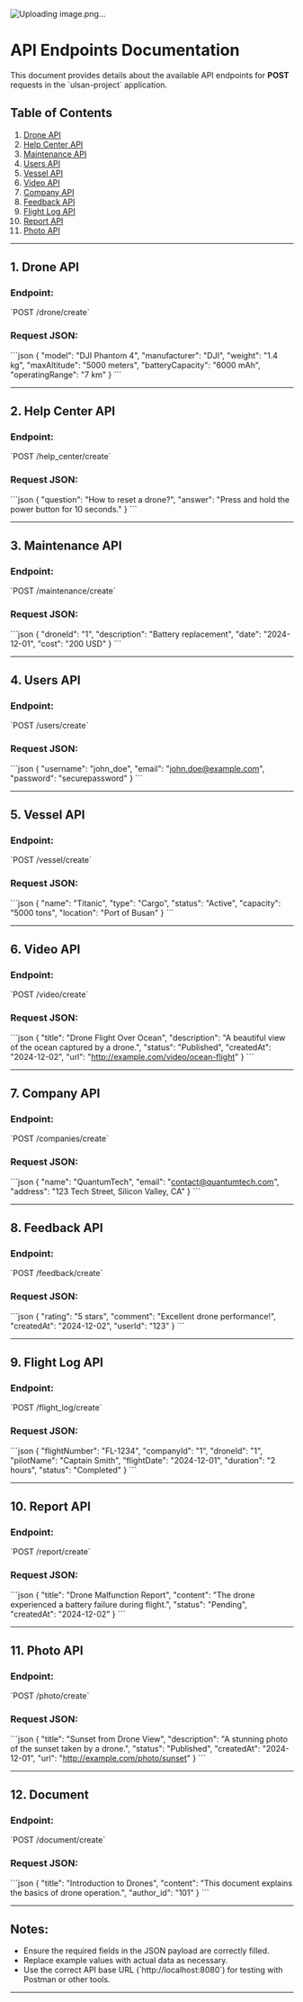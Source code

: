 ![Uploading image.png…]()

# API Endpoints Documentation

This document provides details about the available API endpoints for **POST** requests in the \`ulsan-project\` application.

## Table of Contents

1. [Drone API](#1-drone-api)
2. [Help Center API](#2-help-center-api)
3. [Maintenance API](#3-maintenance-api)
4. [Users API](#4-users-api)
5. [Vessel API](#5-vessel-api)
6. [Video API](#6-video-api)
7. [Company API](#7-company-api)
8. [Feedback API](#8-feedback-api)
9. [Flight Log API](#9-flight-log-api)
10. [Report API](#10-report-api)
11. [Photo API](#11-photo-api)

---

## **1. Drone API**

### Endpoint:
\`POST /drone/create\`

### Request JSON:
\`\`\`json
{
"model": "DJI Phantom 4",
"manufacturer": "DJI",
"weight": "1.4 kg",
"maxAltitude": "5000 meters",
"batteryCapacity": "6000 mAh",
"operatingRange": "7 km"
}
\`\`\`

---

## **2. Help Center API**

### Endpoint:
\`POST /help_center/create\`

### Request JSON:
\`\`\`json
{
"question": "How to reset a drone?",
"answer": "Press and hold the power button for 10 seconds."
}
\`\`\`

---

## **3. Maintenance API**

### Endpoint:
\`POST /maintenance/create\`

### Request JSON:
\`\`\`json
{
"droneId": "1",
"description": "Battery replacement",
"date": "2024-12-01",
"cost": "200 USD"
}
\`\`\`

---

## **4. Users API**

### Endpoint:
\`POST /users/create\`

### Request JSON:
\`\`\`json
{
"username": "john_doe",
"email": "john.doe@example.com",
"password": "securepassword"
}
\`\`\`

---

## **5. Vessel API**

### Endpoint:
\`POST /vessel/create\`

### Request JSON:
\`\`\`json
{
"name": "Titanic",
"type": "Cargo",
"status": "Active",
"capacity": "5000 tons",
"location": "Port of Busan"
}
\`\`\`

---

## **6. Video API**

### Endpoint:
\`POST /video/create\`

### Request JSON:
\`\`\`json
{
"title": "Drone Flight Over Ocean",
"description": "A beautiful view of the ocean captured by a drone.",
"status": "Published",
"createdAt": "2024-12-02",
"url": "http://example.com/video/ocean-flight"
}
\`\`\`

---

## **7. Company API**

### Endpoint:
\`POST /companies/create\`

### Request JSON:
\`\`\`json
{
"name": "QuantumTech",
"email": "contact@quantumtech.com",
"address": "123 Tech Street, Silicon Valley, CA"
}
\`\`\`

---

## **8. Feedback API**

### Endpoint:
\`POST /feedback/create\`

### Request JSON:
\`\`\`json
{
"rating": "5 stars",
"comment": "Excellent drone performance!",
"createdAt": "2024-12-02",
"userId": "123"
}
\`\`\`

---

## **9. Flight Log API**

### Endpoint:
\`POST /flight_log/create\`

### Request JSON:
\`\`\`json
{
"flightNumber": "FL-1234",
"companyId": "1",
"droneId": "1",
"pilotName": "Captain Smith",
"flightDate": "2024-12-01",
"duration": "2 hours",
"status": "Completed"
}
\`\`\`

---

## **10. Report API**

### Endpoint:
\`POST /report/create\`

### Request JSON:
\`\`\`json
{
"title": "Drone Malfunction Report",
"content": "The drone experienced a battery failure during flight.",
"status": "Pending",
"createdAt": "2024-12-02"
}
\`\`\`

---

## **11. Photo API**

### Endpoint:
\`POST /photo/create\`

### Request JSON:
\`\`\`json
{
"title": "Sunset from Drone View",
"description": "A stunning photo of the sunset taken by a drone.",
"status": "Published",
"createdAt": "2024-12-01",
"url": "http://example.com/photo/sunset"
}
\`\`\`

---

## **12. Document**

### Endpoint:
\`POST /document/create\`

### Request JSON:
\`\`\`json
{
"title": "Introduction to Drones",
"content": "This document explains the basics of drone operation.",
"author_id": "101"
}
\`\`\`

---

## Notes:

- Ensure the required fields in the JSON payload are correctly filled.
- Replace example values with actual data as necessary.
- Use the correct API base URL (\`http://localhost:8080\`) for testing with Postman or other tools.

---
